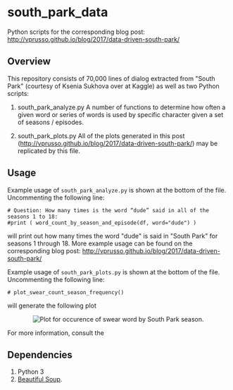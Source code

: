 # south_park_data

Python scripts for the corresponding blog post: http://vprusso.github.io/blog/2017/data-driven-south-park/

## Overview

This repository consists of 70,000 lines of dialog extracted from "South Park" (courtesy of Ksenia Sukhova over at Kaggle) as well as two Python scripts:

1. south_park_analyze.py
    A number of functions to determine how often a given word or series of words is used by specific character given a set of seasons / episodes.

2. south_park_plots.py
    All of the plots generated in this post (http://vprusso.github.io/blog/2017/data-driven-south-park/) may be replicated by this file. 

## Usage

Example usage of `south_park_analyze.py` is shown at the bottom of the file. Uncommenting the following line:

    # Question: How many times is the word “dude” said in all of the seasons 1 to 18:
    #print ( word_count_by_season_and_episode(df, word="dude") )

will print out how many times the word "dude" is said in "South Park" for seasons 1 through 18. More example usage can be found on the corresponding blog post: http://vprusso.github.io/blog/2017/data-driven-south-park/

Example usage of `south_park_plots.py` is shown at the bottom of the file. Uncommenting the following line:

    # plot_swear_count_season_frequency()

will generate the following plot

<p align="center">
    <center>
        <figure>
            <img src="http://i.imgur.com/mdYP6A7.png" alt="Plot for occurence of swear word by South Park season."/>
        </figure>
    </center>
</p>


For more information, consult the 

## Dependencies

1. Python 3
2. [Beautiful Soup](https://www.crummy.com/software/BeautifulSoup/).
